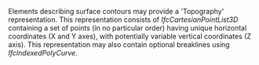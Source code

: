 Elements describing surface contours may provide a 'Topography' representation. This representation consists of _IfcCartesianPointList3D_ containing a set of points (in no particular order) having unique horizontal coordinates (X and Y axes), with potentially variable vertical coordinates (Z axis). This representation may also contain optional breaklines using _IfcIndexedPolyCurve_.
